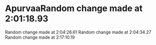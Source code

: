 # ApurvaaRandom change made at  2:01:18.93 
Random change made at  2:04:26.61 
Random change made at  2:04:34.27 
Random change made at  2:17:10.19 
